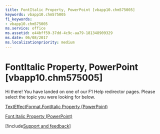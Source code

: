 ```yaml
---
title: FontItalic Property, PowerPoint [vbapp10.chm575005]
keywords: vbapp10.chm575005
f1_keywords:
- vbapp10.chm575005
ms.service: office
ms.assetid: e44bff59-37dd-4c9c-aa79-181348909329
ms.date: 06/08/2017
ms.localizationpriority: medium
---
```



# FontItalic Property, PowerPoint [vbapp10.chm575005]

Hi there! You have landed on one of our F1 Help redirector pages. Please select the topic you were looking for below.

[TextEffectFormat.FontItalic Property (PowerPoint)](https://msdn.microsoft.com/library/ee7b38b5-2ef7-ba05-e986-b3c84881baed%28Office.15%29.aspx)

[Font.Italic Property (PowerPoint)](https://msdn.microsoft.com/library/5fc7e3fe-e103-72ea-42cb-c178b411312a%28Office.15%29.aspx)

[!include[Support and feedback](~/includes/feedback-boilerplate.md)]